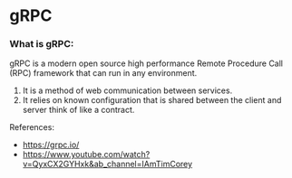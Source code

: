 # gRPC
### What is gRPC:
gRPC is a modern open source high performance Remote Procedure Call (RPC) framework that can run in any environment. 
1. It is a method of web communication between services. 
2. It relies on known configuration that is shared between the client and server think of like a contract. 

References:
* https://grpc.io/
* https://www.youtube.com/watch?v=QyxCX2GYHxk&ab_channel=IAmTimCorey
